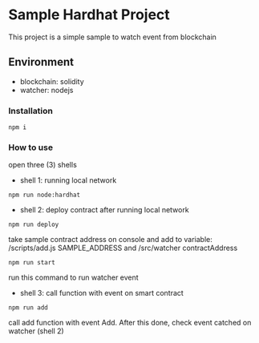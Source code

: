 # Sample Hardhat Project

This project is a simple sample to watch event from blockchain

## Environment
- blockchain: solidity
- watcher: nodejs

### Installation
```shell
npm i
```
### How to use
open three (3) shells
- shell 1: running local network
```shell
npm run node:hardhat
```
- shell 2: deploy contract after running local network
```shell
npm run deploy
```
take sample contract address on console and add to variable: /scripts/add.js SAMPLE_ADDRESS and /src/watcher contractAddress

```shell
npm run start
```
run this command to run watcher event
- shell 3: call function with event on smart contract
```shell
npm run add
```
call add function with event Add. After this done, check event catched on watcher (shell 2)